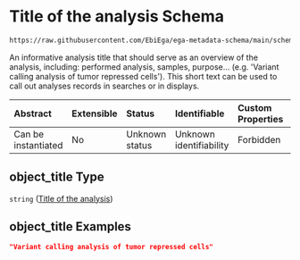 # Title of the analysis Schema

```txt
https://raw.githubusercontent.com/EbiEga/ega-metadata-schema/main/schemas/EGA.analysis.json#/properties/object_title
```

An informative analysis title that should serve as an overview of the analysis, including: performed analysis, samples, purpose... (e.g. 'Variant calling analysis of tumor repressed cells'). This short text can be used to call out analyses records in searches or in displays.

| Abstract            | Extensible | Status         | Identifiable            | Custom Properties | Additional Properties | Access Restrictions | Defined In                                                                       |
| :------------------ | :--------- | :------------- | :---------------------- | :---------------- | :-------------------- | :------------------ | :------------------------------------------------------------------------------- |
| Can be instantiated | No         | Unknown status | Unknown identifiability | Forbidden         | Allowed               | none                | [EGA.analysis.json\*](../../../schemas/EGA.analysis.json "open original schema") |

## object\_title Type

`string` ([Title of the analysis](ega-10-properties-title-of-the-analysis.md))

## object\_title Examples

```json
"Variant calling analysis of tumor repressed cells"
```
